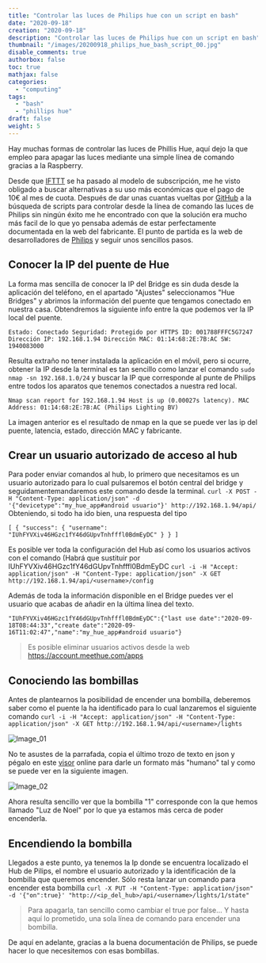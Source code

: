 ```yaml
---
title: "Controlar las luces de Philips hue con un script en bash"
date: "2020-09-18"
creation: "2020-09-18"
description: "Controlar las luces de Philips hue con un script en bash"
thumbnail: "/images/20200918_philips_hue_bash_script_00.jpg"
disable_comments: true
authorbox: false
toc: true
mathjax: false
categories:
  - "computing"
tags:
  - "bash"
  - "phillips hue"
draft: false
weight: 5
---
```

Hay muchas formas de controlar las luces de Phillis Hue, aquí dejo la que empleo para apagar las luces mediante una simple línea de comando gracias a la Raspberry.

<!--more-->

Desde que [IFTTT] se ha pasado al modelo de subscripción, me he visto obligado a buscar alternativas a su uso más económicas que el pago de 10€ al mes de cuota. Después de dar unas cuantas vueltas por [GitHub] a la búsqueda de scripts para controlar desde la línea de comando las luces de Philips sin ningún éxito me he encontrado con que la solución era mucho más facil de lo que yo pensaba además de estar perfectamente documentada en la web del fabricante. El punto de partida es la web de desarrolladores de [Philips] y seguir unos sencillos pasos.

## Conocer la IP del puente de Hue

La forma mas sencilla de conocer la IP del Bridge es sin duda desde la aplicación del teléfono, en el apartado "Ajustes" seleccionamos "Hue Bridges" y abrimos la información del puente que tengamos conectado en nuestra casa. Obtendremos la siguiente info entre la que podemos ver la IP local del puente. 

``` Estado: Conectado Seguridad: Protegido por HTTPS ID: 001788FFFC5G7247 Dirección IP: 192.168.1.94 Dirección MAC: 01:14:68:2E:7B:AC SW: 1940083000 ```

Resulta extraño no tener instalada la aplicación en el móvil, pero si ocurre, obtener la IP desde la terminal es tan sencillo como lanzar el comando `sudo nmap -sn 192.168.1.0/24` y buscar la IP que corresponde al punte de Philips entre todos los aparatos que tenemos conectados a nuestra red local. 

``` Nmap scan report for 192.168.1.94 Host is up (0.00027s latency). MAC Address: 01:14:68:2E:7B:AC (Philips Lighting BV) ```

La imagen anterior es el resultado de nmap en la que se puede ver las ip del puente, latencia, estado, dirección MAC y  fabricante.

## Crear un usuario autorizado de acceso al hub 
Para poder enviar comandos al hub, lo primero que necesitamos es un usuario autorizado para lo cual pulsaremos el botón central del bridge y seguidamentemandaremos este comando desde la terminal. `curl -X POST -H "Content-Type: application/json" -d '{"devicetype":"my_hue_app#android usuario"}' http://192.168.1.94/api/` Obteniendo, si todo ha ido bien, una respuesta del tipo

``` [ { "success": { "username": "IUhFYVXiv46HGzc1fY46dGUpvTnhfffl0BdmEyDC" } } ] ```

Es posible ver toda la configuración del Hub así como los usuarios activos con el comando (Habrá que sustituir <username> por IUhFYVXiv46HGzc1fY46dGUpvTnhfffl0BdmEyDC `curl -i -H "Accept: application/json" -H "Content-Type: application/json" -X GET http://192.168.1.94/api/<username>/config`

Además de toda la información disponible en el Bridge puedes ver el usuario que acabas de añadir en la última línea del texto.

``` "IUhFYVXiv46HGzc1fY46dGUpvTnhfffl0BdmEyDC":{"last use date":"2020-09-18T08:44:33","create date":"2020-09-16T11:02:47","name":"my_hue_app#android usuario"} ```

> Es posible eliminar usuarios activos desde la web https://account.meethue.com/apps 

## Conociendo las bombillas
Antes de plantearnos la posibilidad de encender una bombilla, deberemos saber como el puente la ha identificado para lo cual lanzaremos el siguiente comando `curl -i -H "Accept: application/json" -H "Content-Type: application/json" -X GET http://192.168.1.94/api/<username>/lights`

![Image_01]

No te asustes de la parrafada, copia el último trozo de texto en json y pégalo en este [visor] online para darle un formato más "humano" tal y como se puede ver en la siguiente imagen.

![Image_02]

Ahora resulta sencillo ver que la bombilla "1" corresponde con la que hemos llamado "Luz de Noel" por lo que ya estamos más cerca de poder encenderla.

## Encendiendo la bombilla
Llegados a este punto, ya tenemos la Ip donde se encuentra localizado el Hub de Pilips, el nombre el usuario autorizado y la identificación de la bombilla que queremos encender. Sólo resta lanzar un comando para encender esta bombilla `curl -X PUT -H "Content-Type: application/json" -d '{"on":true}' "http://<ip_del_hub>/api/<username>/lights/1/state"`

> Para apagarla, tan sencillo como cambiar el true por false... Y hasta aquí lo prometido, una sola línea de comando para encender una bombilla.

De aquí en adelante, gracias a la buena documentación de Philips, se puede hacer lo que necesitemos con esas bombillas.

[IFTTT]: https://ifttt.com
[GitHub]: https://github.com
[Philips]: https://developers.meethue.com/develop/get-started-2
[Visor]: http://jsonviewer.stack.hu

[Image_01]: /images/20200918_philips_hue_bash_script_01.jpg
[Image_02]: /images/20200918_philips_hue_bash_script_02.jpg
